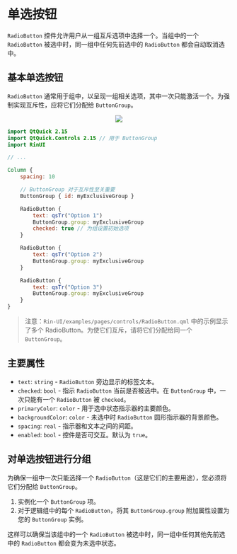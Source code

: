 # 单选按钮

`RadioButton` 控件允许用户从一组互斥选项中选择一个。当组中的一个 `RadioButton` 被选中时，同一组中任何先前选中的 `RadioButton` 都会自动取消选中。

## 基本单选按钮

`RadioButton` 通常用于组中，以呈现一组相关选项，其中一次只能激活一个。为强制实现互斥性，应将它们分配给 `ButtonGroup`。

<div align="center">
  <img src="/assets/images/BasicInput/RadioButton/radiobutton-basic.png"> <!-- 占位符：图片路径待确认或创建 -->
</div>

```qml
import QtQuick 2.15
import QtQuick.Controls 2.15 // 用于 ButtonGroup
import RinUI

// ...

Column {
    spacing: 10

    // ButtonGroup 对于互斥性至关重要
    ButtonGroup { id: myExclusiveGroup }

    RadioButton {
        text: qsTr("Option 1")
        ButtonGroup.group: myExclusiveGroup
        checked: true // 为组设置初始选项
    }

    RadioButton {
        text: qsTr("Option 2")
        ButtonGroup.group: myExclusiveGroup
    }

    RadioButton {
        text: qsTr("Option 3")
        ButtonGroup.group: myExclusiveGroup
    }
}

```
> 注意：`Rin-UI/examples/pages/controls/RadioButton.qml` 中的示例显示了多个 RadioButton。为使它们互斥，请将它们分配给同一个 `ButtonGroup`。

## 主要属性

*   `text`: `string` - `RadioButton` 旁边显示的标签文本。
*   `checked`: `bool` - 指示 `RadioButton` 当前是否被选中。在 `ButtonGroup` 中，一次只能有一个 `RadioButton` 被 `checked`。
*   `primaryColor`: `color` - 用于选中状态指示器的主要颜色。
*   `backgroundColor`: `color` - 未选中时 `RadioButton` 圆形指示器的背景颜色。
*   `spacing`: `real` - 指示器和文本之间的间距。
*   `enabled`: `bool` - 控件是否可交互。默认为 `true`。

## 对单选按钮进行分组

为确保一组中一次只能选择一个 `RadioButton`（这是它们的主要用途），您必须将它们分配给 `ButtonGroup`。
1.  实例化一个 `ButtonGroup` 项。
2.  对于逻辑组中的每个 `RadioButton`，将其 `ButtonGroup.group` 附加属性设置为您的 `ButtonGroup` 实例。

这样可以确保当该组中的一个 `RadioButton` 被选中时，同一组中任何其他先前选中的 `RadioButton` 都会变为未选中状态。
```
